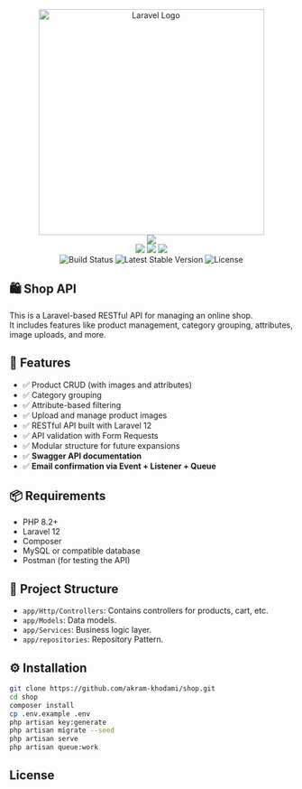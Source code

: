 <div align="center">
 <a href="https://laravel.com" target="_blank">
  <img src="https://raw.githubusercontent.com/laravel/art/master/logo-lockup/5%20SVG/2%20CMYK/1%20Full%20Color/laravel-logolockup-cmyk-red.svg" width="400" alt="Laravel Logo">
 </a>
</div>

<div align="center">
 <img src="https://img.shields.io/badge/AKRAM-KHODAMI-blue?style=for-the-badge" />
</div>

<div align="center">
 <img src="https://img.shields.io/badge/Laravel-API%20Auth-red?style=for-the-badge&logo=laravel" />
 <img src="https://img.shields.io/badge/PHP-8.2%2B-blue?style=for-the-badge&logo=php" />
 <img src="https://img.shields.io/badge/Auth-Sanctum-orange?style=for-the-badge" />
</div>

<div align="center">
 <img src="https://github.com/laravel/framework/workflows/tests/badge.svg" alt="Build Status">
 <img src="https://img.shields.io/packagist/v/laravel/framework" alt="Latest Stable Version">
 <img src="https://img.shields.io/packagist/l/laravel/framework" alt="License">
</div>

## 🛍️ Shop API

This is a Laravel-based RESTful API for managing an online shop.  
It includes features like product management, category grouping, attributes, image uploads, and more.

## 🚀 Features
- ✅ Product CRUD (with images and attributes)
- ✅ Category grouping
- ✅ Attribute-based filtering
- ✅ Upload and manage product images
- ✅ RESTful API built with Laravel 12
- ✅ API validation with Form Requests
- ✅ Modular structure for future expansions
- ✅ **Swagger API documentation**
- ✅ **Email confirmation via Event + Listener + Queue**

## 📦 Requirements

- PHP 8.2+
- Laravel 12
- Composer
- MySQL or compatible database
- Postman (for testing the API)

## 📂 Project Structure
- `app/Http/Controllers`: Contains controllers for products, cart, etc.
- `app/Models`: Data models.
- `app/Services`: Business logic layer.
- `app/repositories`: Repository Pattern.

## ⚙️ Installation

```bash
git clone https://github.com/akram-khodami/shop.git
cd shop
composer install
cp .env.example .env
php artisan key:generate
php artisan migrate --seed
php artisan serve
php artisan queue:work
```
## License
